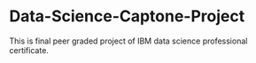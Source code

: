 # Data-Science-Captone-Project
This is final peer graded project of IBM data science professional certificate.
